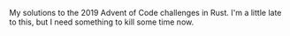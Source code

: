 My solutions to the 2019 Advent of Code challenges in Rust. I'm a little late to this, but I need something to kill some time now. 